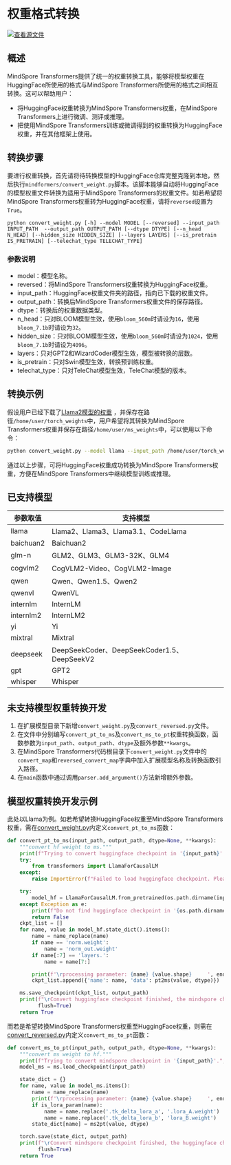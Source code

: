 # 权重格式转换

[![查看源文件](https://mindspore-website.obs.cn-north-4.myhuaweicloud.com/website-images/master/resource/_static/logo_source.svg)](https://gitee.com/mindspore/docs/blob/master/docs/mindformers/docs/source_zh_cn/function/weight_conversion.md)

## 概述

MindSpore Transformers提供了统一的权重转换工具，能够将模型权重在HuggingFace所使用的格式与MindSpore Transformers所使用的格式之间相互转换。这可以帮助用户：

- 将HuggingFace权重转换为MindSpore Transformers权重，在MindSpore Transformers上进行微调、测评或推理。
- 把使用MindSpore Transformers训练或微调得到的权重转换为HuggingFace权重，并在其他框架上使用。

## 转换步骤

要进行权重转换，首先请将待转换模型的HuggingFace仓库完整克隆到本地，然后执行`mindformers/convert_weight.py`脚本。该脚本能够自动将HuggingFace的模型权重文件转换为适用于MindSpore Transformers的权重文件。如若希望将MindSpore Transformers权重转为HuggingFace权重，请将`reversed`设置为`True`。

```shell
python convert_weight.py [-h] --model MODEL [--reversed] --input_path INPUT_PATH  --output_path OUTPUT_PATH [--dtype DTYPE] [--n_head N_HEAD] [--hidden_size HIDDEN_SIZE] [--layers LAYERS] [--is_pretrain IS_PRETRAIN] [--telechat_type TELECHAT_TYPE]
```

### 参数说明

- model：模型名称。
- reversed：将MindSpore Transformers权重转换为HuggingFace权重。
- input_path：HuggingFace权重文件夹的路径，指向已下载的权重文件。
- output_path：转换后MindSpore Transformers权重文件的保存路径。
- dtype：转换后的权重数据类型。
- n_head：只对BLOOM模型生效，使用`bloom_560m`时请设为`16`，使用`bloom_7.1b`时请设为`32`。
- hidden_size：只对BLOOM模型生效，使用`bloom_560m`时请设为`1024`，使用`bloom_7.1b`时请设为`4096`。
- layers：只对GPT2和WizardCoder模型生效，模型被转换的层数。
- is_pretrain：只对Swin模型生效，转换预训练权重。
- telechat_type：只对TeleChat模型生效，TeleChat模型的版本。

## 转换示例

假设用户已经下载了[Llama2模型的权重](https://gitee.com/mindspore/mindformers/blob/dev/docs/model_cards/llama2.md#%E6%A8%A1%E5%9E%8B%E6%9D%83%E9%87%8D%E4%B8%8B%E8%BD%BD)
，并保存在路径`/home/user/torch_weights`中，用户希望将其转换为MindSpore Transformers权重并保存在路径`/home/user/ms_weights`中，可以使用以下命令：

```bash
python convert_weight.py --model llama --input_path /home/user/torch_weights --output_path /home/user/ms_weights/llama.ckpt
```

通过以上步骤，可将HuggingFace权重成功转换为MindSpore Transformers权重，方便在MindSpore Transformers中继续模型训练或推理。

## 已支持模型

| 参数取值      | 支持模型                                      |
|-----------|-------------------------------------------|
| llama     | Llama2、Llama3、Llama3.1、CodeLlama          |
| baichuan2 | Baichuan2                                 |
| glm-n     | GLM2、GLM3、GLM3-32K、GLM4                   |
| cogvlm2   | CogVLM2-Video、CogVLM2-Image               |
| qwen      | Qwen、Qwen1.5、Qwen2                        |
| qwenvl    | QwenVL                                    |
| internlm  | InternLM                                  |
| internlm2 | InternLM2                                 |
| yi        | Yi                                        |
| mixtral   | Mixtral                                   |
| deepseek  | DeepSeekCoder、DeepSeekCoder1.5、DeepSeekV2 |
| gpt       | GPT2                                      |
| whisper   | Whisper                                   |

## 未支持模型权重转换开发

1. 在扩展模型目录下新增`convert_weight.py`及`convert_reversed.py`文件。
2. 在文件中分别编写`convert_pt_to_ms`及`convert_ms_to_pt`权重转换函数，函数参数为`input_path`、`output_path`、`dtype`及额外参数`**kwargs`。
3. 在MindSpore Transformers代码根目录下`convert_weight.py`文件中的`convert_map`和`reversed_convert_map`字典中加入扩展模型名称及转换函数引入路径。
4. 在`main`函数中通过调用`parser.add_argument()`方法新增额外参数。

## 模型权重转换开发示例

此处以Llama为例。如若希望转换HuggingFace权重至MindSpore Transformers权重，需在[convert_weight.py](https://gitee.com/mindspore/mindformers/blob/dev/mindformers/models/llama/convert_weight.py)内定义`convert_pt_to_ms`函数：

```python
def convert_pt_to_ms(input_path, output_path, dtype=None, **kwargs):
    """convert hf weight to ms."""
    print(f"Trying to convert huggingface checkpoint in '{input_path}'.", flush=True)
    try:
        from transformers import LlamaForCausalLM
    except:
        raise ImportError(f"Failed to load huggingface checkpoint. Please make sure transformers is available.")

    try:
        model_hf = LlamaForCausalLM.from_pretrained(os.path.dirname(input_path))
    except Exception as e:
        print(f"Do not find huggingface checkpoint in '{os.path.dirname(input_path)}', Error {e.message}.", flush=True)
        return False
    ckpt_list = []
    for name, value in model_hf.state_dict().items():
        name = name_replace(name)
        if name == 'norm.weight':
            name = 'norm_out.weight'
        if name[:7] == 'layers.':
            name = name[7:]

        print(f'\rprocessing parameter: {name} {value.shape}     ', end='', flush=True)
        ckpt_list.append({'name': name, 'data': pt2ms(value, dtype)})

    ms.save_checkpoint(ckpt_list, output_path)
    print(f"\rConvert huggingface checkpoint finished, the mindspore checkpoint is saved in '{output_path}'.",
          flush=True)
    return True
```

而若是希望转换MindSpore Transformers权重至HuggingFace权重，则需在[convert_reversed.py](https://gitee.com/mindspore/mindformers/blob/dev/mindformers/models/llama/convert_reversed.py)内定义`convert_ms_to_pt`函数：

```python
def convert_ms_to_pt(input_path, output_path, dtype=None, **kwargs):
    """convert ms weight to hf."""
    print(f"Trying to convert mindspore checkpoint in '{input_path}'.", flush=True)
    model_ms = ms.load_checkpoint(input_path)

    state_dict = {}
    for name, value in model_ms.items():
        name = name_replace(name)
        print(f'\rprocessing parameter: {name} {value.shape}     ', end='', flush=True)
        if is_lora_param(name):
            name = name.replace('.tk_delta_lora_a', '.lora_A.weight')
            name = name.replace('.tk_delta_lora_b', 'lora_B.weight')
        state_dict[name] = ms2pt(value, dtype)

    torch.save(state_dict, output_path)
    print(f"\rConvert mindspore checkpoint finished, the huggingface checkpoint is saved in '{output_path}'.",
          flush=True)
    return True
```
